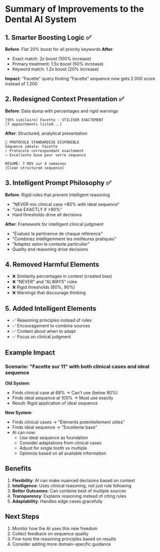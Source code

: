 # Summary of Improvements to the Dental AI System

## 1. Smarter Boosting Logic ✅
**Before**: Flat 20% boost for all priority keywords
**After**: 
- Exact match: 2x boost (100% increase)
- Primary treatment: 1.5x boost (50% increase)  
- Keyword match: 1.2x boost (20% increase)

**Impact**: "Facette" query finding "Facette" sequence now gets 2.000 score instead of 1.200

## 2. Redesigned Context Presentation ✅
**Before**: Data dump with percentages and rigid warnings
```
[95% similaire] Facette - UTILISER EXACTEMENT
[7 appointments listed...]
```

**After**: Structured, analytical presentation
```
🎯 PROTOCOLE STANDARDISÉ DISPONIBLE
Séquence idéale: Facette
✓ Protocole correspondant exactement
→ Excellente base pour votre séquence

RÉSUMÉ: 7 RDV sur 4 semaines
[Clean structured sequence]
```

## 3. Intelligent Prompt Philosophy ✅
**Before**: Rigid rules that prevent intelligent reasoning
- "NEVER mix clinical case >80% with ideal sequence"
- "Use EXACTLY if >90%"
- Hard thresholds drive all decisions

**After**: Framework for intelligent clinical judgment
- "Évaluez la pertinence de chaque référence"
- "Combinez intelligemment les meilleures pratiques"
- "Adaptez selon le contexte particulier"
- Quality and reasoning drive decisions

## 4. Removed Harmful Elements
- ❌ Similarity percentages in context (created bias)
- ❌ "NEVER" and "ALWAYS" rules
- ❌ Rigid thresholds (80%, 90%)
- ❌ Warnings that discourage thinking

## 5. Added Intelligent Elements
- ✅ Reasoning principles instead of rules
- ✅ Encouragement to combine sources
- ✅ Context about when to adapt
- ✅ Focus on clinical judgment

## Example Impact

### Scenario: "Facette sur 11" with both clinical cases and ideal sequence

**Old System**:
- Finds clinical case at 68% → Can't use (below 80%)
- Finds ideal sequence at 100% → Must use exactly
- Result: Rigid application of ideal sequence

**New System**:
- Finds clinical cases → "Éléments potentiellement utiles"
- Finds ideal sequence → "Excellente base"
- AI can now:
  - Use ideal sequence as foundation
  - Consider adaptations from clinical cases
  - Adjust for single tooth vs multiple
  - Optimize based on all available information

## Benefits

1. **Flexibility**: AI can make nuanced decisions based on context
2. **Intelligence**: Uses clinical reasoning, not just rule following
3. **Better Outcomes**: Can combine best of multiple sources
4. **Transparency**: Explains reasoning instead of citing rules
5. **Adaptability**: Handles edge cases gracefully

## Next Steps

1. Monitor how the AI uses this new freedom
2. Collect feedback on sequence quality
3. Fine-tune the reasoning principles based on results
4. Consider adding more domain-specific guidance
